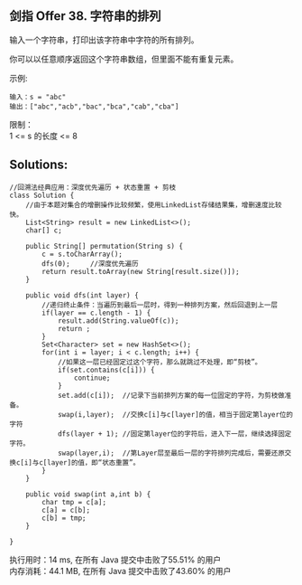 ## 剑指 Offer 38. 字符串的排列

输入一个字符串，打印出该字符串中字符的所有排列。

你可以以任意顺序返回这个字符串数组，但里面不能有重复元素。

示例:
```
输入：s = "abc"
输出：["abc","acb","bac","bca","cab","cba"]
```
 
限制：<br>
1 <= s 的长度 <= 8

## Solutions:
```
//回溯法经典应用：深度优先遍历 + 状态重置 + 剪枝
class Solution {
	//由于本题对集合的增删操作比较频繁，使用LinkedList存储结果集，增删速度比较快。
	List<String> result = new LinkedList<>();	
    char[] c;
	
    public String[] permutation(String s) {
    	c = s.toCharArray();
    	dfs(0);		//深度优先遍历
    	return result.toArray(new String[result.size()]);
    }

    public void dfs(int layer) {
    	//递归终止条件：当遍历到最后一层时，得到一种排列方案，然后回退到上一层
    	if(layer == c.length - 1) {
    		result.add(String.valueOf(c));
    		return ;
    	}
    	Set<Character> set = new HashSet<>();
    	for(int i = layer; i < c.length; i++) {
    		//如果这一层已经固定过这个字符，那么就跳过不处理，即“剪枝”。
    		if(set.contains(c[i])) {
    			continue;
    		}
    		set.add(c[i]);	//记录下当前排列方案的每一位固定的字符，为剪枝做准备。
    		swap(i,layer);	//交换c[i]与c[layer]的值，相当于固定第layer位的字符
    		dfs(layer + 1);	//固定第layer位的字符后，进入下一层，继续选择固定字符。
    		swap(layer,i);	//第Layer层至最后一层的字符排列完成后，需要还原交换c[i]与c[layer]的值，即“状态重置”。
    	}
    }
    
    public void swap(int a,int b) {
    	char tmp = c[a];
    	c[a] = c[b];
    	c[b] = tmp;
    }

}
```
执行用时：14 ms, 在所有 Java 提交中击败了55.51% 的用户<br>
内存消耗：44.1 MB, 在所有 Java 提交中击败了43.60% 的用户
